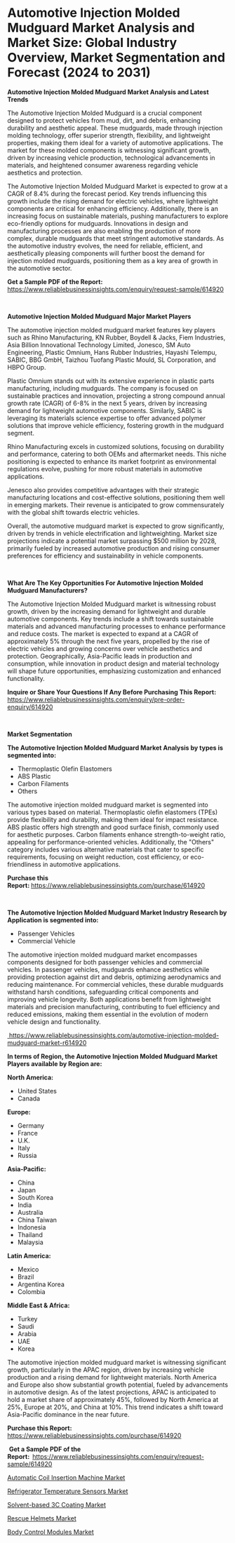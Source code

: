 <p><h1>Automotive Injection Molded Mudguard Market Analysis and Market Size: Global Industry Overview, Market Segmentation and Forecast (2024 to 2031)</h1></p><p><strong>Automotive Injection Molded Mudguard Market Analysis and Latest Trends</strong></p>
<p><p>The Automotive Injection Molded Mudguard is a crucial component designed to protect vehicles from mud, dirt, and debris, enhancing durability and aesthetic appeal. These mudguards, made through injection molding technology, offer superior strength, flexibility, and lightweight properties, making them ideal for a variety of automotive applications. The market for these molded components is witnessing significant growth, driven by increasing vehicle production, technological advancements in materials, and heightened consumer awareness regarding vehicle aesthetics and protection.</p><p>The Automotive Injection Molded Mudguard Market is expected to grow at a CAGR of 8.4% during the forecast period. Key trends influencing this growth include the rising demand for electric vehicles, where lightweight components are critical for enhancing efficiency. Additionally, there is an increasing focus on sustainable materials, pushing manufacturers to explore eco-friendly options for mudguards. Innovations in design and manufacturing processes are also enabling the production of more complex, durable mudguards that meet stringent automotive standards. As the automotive industry evolves, the need for reliable, efficient, and aesthetically pleasing components will further boost the demand for injection molded mudguards, positioning them as a key area of growth in the automotive sector.</p></p>
<p><strong>Get a Sample PDF of the Report:&nbsp;</strong> <a href="https://www.reliablebusinessinsights.com/enquiry/request-sample/614920?utm_campaign=57&utm_medium=2&utm_source=Github&utm_content=ia&utm_term=01102024&utm_id=automotive-injection-molded-mudguard">https://www.reliablebusinessinsights.com/enquiry/request-sample/614920</a></p>
<p>&nbsp;</p>
<p><strong>Automotive Injection Molded Mudguard Major Market Players</strong></p>
<p><p>The automotive injection molded mudguard market features key players such as Rhino Manufacturing, KN Rubber, Boydell & Jacks, Fiem Industries, Asia Billion Innovational Technology Limited, Jonesco, SM Auto Engineering, Plastic Omnium, Hans Rubber Industries, Hayashi Telempu, SABIC, BBG GmbH, Taizhou Tuofang Plastic Mould, SL Corporation, and HBPO Group. </p><p>Plastic Omnium stands out with its extensive experience in plastic parts manufacturing, including mudguards. The company is focused on sustainable practices and innovation, projecting a strong compound annual growth rate (CAGR) of 6-8% in the next 5 years, driven by increasing demand for lightweight automotive components. Similarly, SABIC is leveraging its materials science expertise to offer advanced polymer solutions that improve vehicle efficiency, fostering growth in the mudguard segment.</p><p>Rhino Manufacturing excels in customized solutions, focusing on durability and performance, catering to both OEMs and aftermarket needs. This niche positioning is expected to enhance its market footprint as environmental regulations evolve, pushing for more robust materials in automotive applications.</p><p>Jenesco also provides competitive advantages with their strategic manufacturing locations and cost-effective solutions, positioning them well in emerging markets. Their revenue is anticipated to grow commensurately with the global shift towards electric vehicles.</p><p>Overall, the automotive mudguard market is expected to grow significantly, driven by trends in vehicle electrification and lightweighting. Market size projections indicate a potential market surpassing $500 million by 2028, primarily fueled by increased automotive production and rising consumer preferences for efficiency and sustainability in vehicle components.</p></p>
<p>&nbsp;</p>
<p><strong>What Are The Key Opportunities For Automotive Injection Molded Mudguard Manufacturers?</strong></p>
<p><p>The Automotive Injection Molded Mudguard market is witnessing robust growth, driven by the increasing demand for lightweight and durable automotive components. Key trends include a shift towards sustainable materials and advanced manufacturing processes to enhance performance and reduce costs. The market is expected to expand at a CAGR of approximately 5% through the next five years, propelled by the rise of electric vehicles and growing concerns over vehicle aesthetics and protection. Geographically, Asia-Pacific leads in production and consumption, while innovation in product design and material technology will shape future opportunities, emphasizing customization and enhanced functionality.</p></p>
<p><strong>Inquire or Share Your Questions If Any Before Purchasing This Report:</strong> <a href="https://www.reliablebusinessinsights.com/enquiry/pre-order-enquiry/614920?utm_campaign=57&utm_medium=2&utm_source=Github&utm_content=ia&utm_term=01102024&utm_id=automotive-injection-molded-mudguard">https://www.reliablebusinessinsights.com/enquiry/pre-order-enquiry/614920</a></p>
<p>&nbsp;</p>
<p><strong>Market Segmentation</strong></p>
<p><strong>The Automotive Injection Molded Mudguard Market Analysis by types is segmented into:</strong></p>
<p><ul><li>Thermoplastic Olefin Elastomers</li><li>ABS Plastic</li><li>Carbon Filaments</li><li>Others</li></ul></p>
<p><p>The automotive injection molded mudguard market is segmented into various types based on material. Thermoplastic olefin elastomers (TPEs) provide flexibility and durability, making them ideal for impact resistance. ABS plastic offers high strength and good surface finish, commonly used for aesthetic purposes. Carbon filaments enhance strength-to-weight ratio, appealing for performance-oriented vehicles. Additionally, the "Others" category includes various alternative materials that cater to specific requirements, focusing on weight reduction, cost efficiency, or eco-friendliness in automotive applications.</p></p>
<p><strong>Purchase this Report:&nbsp;</strong><a href="https://www.reliablebusinessinsights.com/purchase/614920?utm_campaign=57&utm_medium=2&utm_source=Github&utm_content=ia&utm_term=01102024&utm_id=automotive-injection-molded-mudguard">https://www.reliablebusinessinsights.com/purchase/614920</a></p>
<p>&nbsp;</p>
<p><strong>The Automotive Injection Molded Mudguard Market Industry Research by Application is segmented into:</strong></p>
<p><ul><li>Passenger Vehicles</li><li>Commercial Vehicle</li></ul></p>
<p><p>The automotive injection molded mudguard market encompasses components designed for both passenger vehicles and commercial vehicles. In passenger vehicles, mudguards enhance aesthetics while providing protection against dirt and debris, optimizing aerodynamics and reducing maintenance. For commercial vehicles, these durable mudguards withstand harsh conditions, safeguarding critical components and improving vehicle longevity. Both applications benefit from lightweight materials and precision manufacturing, contributing to fuel efficiency and reduced emissions, making them essential in the evolution of modern vehicle design and functionality.</p></p>
<p><a href="https://www.reliablebusinessinsights.com/automotive-injection-molded-mudguard-market-r614920?utm_campaign=57&utm_medium=2&utm_source=Github&utm_content=ia&utm_term=01102024&utm_id=automotive-injection-molded-mudguard">&nbsp;https://www.reliablebusinessinsights.com/automotive-injection-molded-mudguard-market-r614920</a></p>
<p><strong>In terms of Region, the Automotive Injection Molded Mudguard Market Players available by Region are:</strong></p>
<p>
    <p> <strong> North America: </strong>
        <ul>
            <li>United States</li>
            <li>Canada</li>
        </ul>
        </p> 
    <p> <strong> Europe: </strong>
        <ul>
            <li>Germany</li>
            <li>France</li>
            <li>U.K.</li>
            <li>Italy</li>
            <li>Russia</li>
        </ul>
        </p> 
    <p> <strong> Asia-Pacific: </strong>
        <ul>
            <li>China</li>
            <li>Japan</li>
            <li>South Korea</li>
            <li>India</li>
            <li>Australia</li>
            <li>China Taiwan</li>
            <li>Indonesia</li>
            <li>Thailand</li>
            <li>Malaysia</li>
        </ul>
        </p> 
    <p> <strong> Latin America: </strong>
        <ul>
            <li>Mexico</li>
            <li>Brazil</li>
            <li>Argentina Korea</li>
            <li>Colombia</li>
        </ul>
        </p> 
    <p> <strong> Middle East & Africa: </strong>
        <ul>
            <li>Turkey</li>
            <li>Saudi</li>
            <li>Arabia</li>
            <li>UAE</li>
            <li>Korea</li>
        </ul>
    </p>
    </p>
<p><p>The automotive injection molded mudguard market is witnessing significant growth, particularly in the APAC region, driven by increasing vehicle production and a rising demand for lightweight materials. North America and Europe also show substantial growth potential, fueled by advancements in automotive design. As of the latest projections, APAC is anticipated to hold a market share of approximately 45%, followed by North America at 25%, Europe at 20%, and China at 10%. This trend indicates a shift toward Asia-Pacific dominance in the near future.</p></p>
<p><strong>Purchase this Report: </strong><a href="https://www.reliablebusinessinsights.com/purchase/614920?utm_campaign=57&utm_medium=2&utm_source=Github&utm_content=ia&utm_term=01102024&utm_id=automotive-injection-molded-mudguard">https://www.reliablebusinessinsights.com/purchase/614920</a></p>
<p>&nbsp;<strong>Get a Sample PDF of the Report:&nbsp;&nbsp;</strong><a href="https://www.reliablebusinessinsights.com/enquiry/request-sample/614920?utm_campaign=57&utm_medium=2&utm_source=Github&utm_content=ia&utm_term=01102024&utm_id=automotive-injection-molded-mudguard">https://www.reliablebusinessinsights.com/enquiry/request-sample/614920</a></p>
<p><strong></strong></p>
<p><p><a href="https://github.com/gailasejs/Market-Research-Report-List-1/blob/main/automatic-coil-insertion-machine-market.md?utm_campaign=57&utm_medium=2&utm_source=Github&utm_content=ia&utm_term=01102024&utm_id=automotive-injection-molded-mudguard">Automatic Coil Insertion Machine Market</a></p><p><a href="https://www.linkedin.com/pulse/refrigerator-temperature-sensors-market-insights-products-regional-anqte?utm_campaign=57&utm_medium=2&utm_source=Github&utm_content=ia&utm_term=01102024&utm_id=automotive-injection-molded-mudguard">Refrigerator Temperature Sensors Market</a></p><p><a href="https://github.com/MaryNelson695/Market-Research-Report-List-1/blob/main/solvent-based-3c-coating-market.md?utm_campaign=57&utm_medium=2&utm_source=Github&utm_content=ia&utm_term=01102024&utm_id=automotive-injection-molded-mudguard">Solvent-based 3C Coating Market</a></p><p><a href="https://www.linkedin.com/pulse/rescue-helmets-market-size-growing-cagr-10-report-covers-ucnyf?utm_campaign=57&utm_medium=2&utm_source=Github&utm_content=ia&utm_term=01102024&utm_id=automotive-injection-molded-mudguard">Rescue Helmets Market</a></p><p><a href="https://issuu.com/reportprime-2/docs/body-control-modules-market-size-20_977f5db505043b?utm_campaign=57&utm_medium=2&utm_source=Github&utm_content=ia&utm_term=01102024&utm_id=automotive-injection-molded-mudguard">Body Control Modules Market</a></p></p>